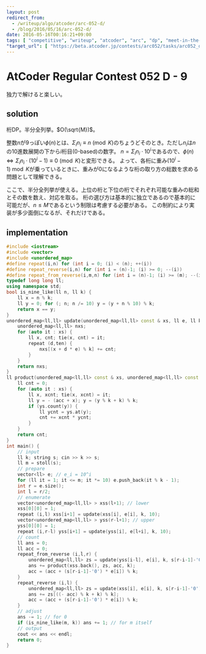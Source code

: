 ```yaml
---
layout: post
redirect_from:
  - /writeup/algo/atcoder/arc-052-d/
  - /blog/2016/05/16/arc-052-d/
date: 2016-05-16T00:16:21+09:00
tags: [ "competitive", "writeup", "atcoder", "arc", "dp", "meet-in-the-middle" ]
"target_url": [ "https://beta.atcoder.jp/contests/arc052/tasks/arc052_d" ]
---
```


# AtCoder Regular Contest 052 D - 9

独力で解けると楽しい。

## solution

桁DP。半分全列挙。$O(\sqrt{M})$。

整数$n$が$9$っぽい$\phi(n)$とは、$\Sigma_i n_i \equiv n \pmod K$のちょうどそのとき。ただし$n_i$は$n$の$10$進数展開の下から$i$桁目($0$-based)の数字。
$n = \Sigma_i n_i \cdot 10^i$であるので、$\phi(n) \iff \Sigma_i n_i \cdot (10^i - 1) \equiv 0 \pmod K$と変形できる。
よって、各桁に重み$(10^i - 1) \bmod K$が乗っているときに、重みが$0$になるような桁の取り方の総数を求める問題として理解できる。

ここで、半分全列挙が使える。上位の桁と下位の桁でそれぞれ可能な重みの総和とその数を数え、対応を取る。
桁の選び方は基本的に独立であるので基本的に可能だが、$n \le M$であるという制限は考慮する必要がある。
この制約により実装が多少面倒になるが、それだけである。

## implementation

``` c++
#include <iostream>
#include <vector>
#include <unordered_map>
#define repeat(i,n) for (int i = 0; (i) < (n); ++(i))
#define repeat_reverse(i,n) for (int i = (n)-1; (i) >= 0; --(i))
#define repeat_from_reverse(i,m,n) for (int i = (n)-1; (i) >= (m); --(i))
typedef long long ll;
using namespace std;
bool is_nine_like(ll n, ll k) {
    ll x = n % k;
    ll y = 0; for (; n; n /= 10) y = (y + n % 10) % k;
    return x == y;
}
unordered_map<ll,ll> update(unordered_map<ll,ll> const & xs, ll e, ll k, int ten) {
    unordered_map<ll,ll> nxs;
    for (auto it : xs) {
        ll x, cnt; tie(x, cnt) = it;
        repeat (d,ten) {
            nxs[(x + d * e) % k] += cnt;
        }
    }
    return nxs;
}
ll product(unordered_map<ll,ll> const & xs, unordered_map<ll,ll> const & ys, ll acc, ll k) {
    ll cnt = 0;
    for (auto it : xs) {
        ll x, xcnt; tie(x, xcnt) = it;
        ll y = - (acc + x); y = (y % k + k) % k;
        if (ys.count(y)) {
            ll ycnt = ys.at(y);
            cnt += xcnt * ycnt;
        }
    }
    return cnt;
}
int main() {
    // input
    ll k; string s; cin >> k >> s;
    ll m = stoll(s);
    // prepare
    vector<ll> e; // e_i = 10^i
    for (ll it = 1; it <= m; it *= 10) e.push_back(it % k - 1);
    int r = e.size();
    int l = r/2;
    // enumerate
    vector<unordered_map<ll,ll> > xss(l+1); // lower
    xss[0][0] = 1;
    repeat (i,l) xss[i+1] = update(xss[i], e[i], k, 10);
    vector<unordered_map<ll,ll> > yss(r-l+1); // upper
    yss[0][0] = 1;
    repeat (i,r-l) yss[i+1] = update(yss[i], e[l+i], k, 10);
    // count
    ll ans = 0;
    ll acc = 0;
    repeat_from_reverse (i,l,r) {
        unordered_map<ll,ll> zs = update(yss[i-l], e[i], k, s[r-i-1]-'0');
        ans += product(xss.back(), zs, acc, k);
        acc = (acc + (s[r-i-1]-'0') * e[i]) % k;
    }
    repeat_reverse (i,l) {
        unordered_map<ll,ll> zs = update(xss[i], e[i], k, s[r-i-1]-'0');
        ans += zs[((- acc) % k + k) % k];
        acc = (acc + (s[r-i-1]-'0') * e[i]) % k;
    }
    // adjust
    ans -= 1; // for 0
    if (is_nine_like(m, k)) ans += 1; // for m itself
    // output
    cout << ans << endl;
    return 0;
}
```
